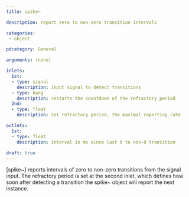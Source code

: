 ```yaml
---
title: spike~

description: report zero to non-zero transition intervals

categories:
 - object

pdcategory: General

arguments: (none)

inlets:
  1st:
  - type: signal
    description: input signal to detect transitions
  - type: bang
    description: restarts the countdown of the refractory period
  2nd:
  - type: float
    description: set refractory period, the maximal reporting rate

outlets:
  1st:
  - type: float
    description: interval in ms since last 0 to non-0 transition

draft: true
---
```


[spike~] reports intervals of zero to non-zero transitions from the signal input. The refractory period is set at the second inlet, which defines how soon after detecting a transition the spike~ object will report the next instance.